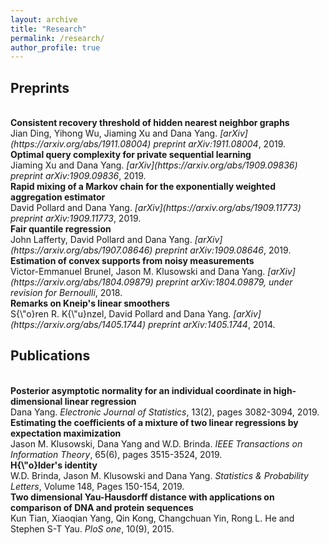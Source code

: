 ```yaml
---
layout: archive
title: "Research"
permalink: /research/
author_profile: true
---
```



## Preprints
<br>
<b>Consistent recovery threshold of hidden nearest neighbor graphs </b> <br> 
Jian Ding, Yihong Wu, Jiaming Xu and Dana Yang.
<i>[arXiv](https://arxiv.org/abs/1911.08004) preprint arXiv:1911.08004</i>, 2019.
<br>
<b> Optimal query complexity for private sequential learning</b> <br> 
Jiaming Xu and Dana Yang.
<i>[arXiv](https://arxiv.org/abs/1909.09836) preprint arXiv:1909.09836</i>, 2019.
<br>
<b> Rapid mixing of a Markov chain for the exponentially weighted aggregation estimator</b> <br> 
David Pollard and Dana Yang.
<i>[arXiv](https://arxiv.org/abs/1909.11773) preprint arXiv:1909.11773</i>, 2019.
<br>
<b> Fair quantile regression</b> <br> 
John Lafferty, David Pollard and Dana Yang.
<i>[arXiv](https://arxiv.org/abs/1907.08646) preprint arXiv:1909.08646</i>, 2019.
<br>
<b> Estimation of convex supports from noisy measurements</b> <br> 
Victor-Emmanuel Brunel, Jason M. Klusowski and Dana Yang.
<i>[arXiv](https://arxiv.org/abs/1804.09879) preprint arXiv:1804.09879, under revision for Bernoulli</i>, 2018.
<br>
<b> Remarks on Kneip's linear smoothers</b> <br> 
S{\"o}ren R. K{\"u}nzel, David Pollard and Dana Yang.
<i>[arXiv](https://arxiv.org/abs/1405.1744) preprint arXiv:1405.1744</i>, 2014.


## Publications
<br>
<b> Posterior asymptotic normality for an individual coordinate in high-dimensional linear regression</b> <br> 
Dana Yang.
<i>Electronic Journal of Statistics</i>, 13(2), pages 3082-3094, 2019.
<br>
<b> Estimating the coefficients of a mixture of two linear regressions by expectation maximization</b> <br> 
Jason M. Klusowski, Dana Yang and W.D. Brinda.
<i>IEEE Transactions on Information Theory</i>, 65(6), pages 3515-3524, 2019.
<br>
<b> H{\"o}lder's identity</b> <br> 
W.D. Brinda, Jason M. Klusowski and Dana Yang.
<i>Statistics & Probability Letters</i>, Volume 148, Pages 150-154, 2019.
<br>
<b> Two dimensional Yau-Hausdorff distance with applications on comparison of DNA and protein sequences</b> <br> 
Kun Tian, Xiaoqian Yang, Qin Kong, Changchuan Yin, Rong L. He and Stephen S-T Yau.
<i>PloS one</i>, 10(9), 2015.
